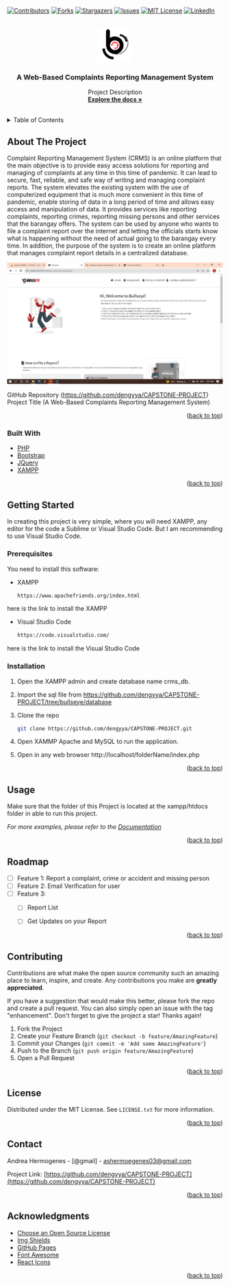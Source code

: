 <div id="top"></div>

<!-- PROJECT SHIELDS -->
<!--
*** I'm using markdown "reference style" links for readability.
*** Reference links are enclosed in brackets [ ] instead of parentheses ( ).
*** See the bottom of this document for the declaration of the reference variables
*** for contributors-url, forks-url, etc. This is an optional, concise syntax you may use.
*** https://www.markdownguide.org/basic-syntax/#reference-style-links
-->


[![Contributors][contributors-shield]][contributors-url]
[![Forks][forks-shield]][forks-url]
[![Stargazers][stars-shield]][stars-url]
[![Issues][issues-shield]][issues-url]
[![MIT License][license-shield]][license-url]
[![LinkedIn][linkedin-shield]][linkedin-url]


<!-- PROJECT LOGO -->
<br />
<div align="center">
  <a href="https://github.com/dengyya/CAPSTONE-PROJECT/tree/bullseye/admin/images">
    <img src="images/bullseye_logo.png" alt="Logo" width="80" height="80">
  </a>

<h3 align="center">A Web-Based Complaints Reporting Management System</h3>

  <p align="center">
    Project Description
    <br />
    <a href="https://github.com/dengyya/CAPSTONE-PROJECT/blob/bullseye/project_description.docx"><strong>Explore the docs »</strong></a>
    <br />
    <br />
  
  </p>
</div>



<!-- TABLE OF CONTENTS -->
<details>
  <summary>Table of Contents</summary>
  <ol>
    <li>
      <a href="#about-the-project">About The Project</a>
      <ul>
        <li><a href="#built-with">Built With</a></li>
      </ul>
    </li>
    <li>
      <a href="#getting-started">Getting Started</a>
      <ul>
        <li><a href="#prerequisites">Prerequisites</a></li>
        <li><a href="#installation">Installation</a></li>
      </ul>
    </li>
    <li><a href="#usage">Usage</a></li>
    <li><a href="#roadmap">Roadmap</a></li>
    <li><a href="#contributing">Contributing</a></li>
    <li><a href="#license">License</a></li>
    <li><a href="#contact">Contact</a></li>
    <li><a href="#acknowledgments">Acknowledgments</a></li>
  </ol>
</details>



<!-- ABOUT THE PROJECT -->
## About The Project

Complaint Reporting Management System (CRMS) is an online platform that the main objective is to provide easy access solutions for reporting and managing of complaints at any time in this time of pandemic. It can lead to secure, fast, reliable, and safe way of writing and managing complaint reports. The system elevates the existing system with the use of computerized equipment that is much more convenient in this time of pandemic, enable storing of data in a long period of time and allows easy access and manipulation of data. It provides services like reporting complaints, reporting crimes, reporting missing persons and other services that the barangay offers. The system can be used by anyone who wants to file a complaint report over the internet and letting the officials starts know what is happening without the need of actual going to the barangay every time. In addition, the purpose of the system is to create an online platform that manages complaint report details in a centralized database.


[![Product Name Screen Shot][product-screenshot]](https://github.com/dengyya/CAPSTONE-PROJECT/blob/bullseye/admin/images/dashboard_photo.png)


GitHub Repository (https://github.com/dengyya/CAPSTONE-PROJECT)
Project Title (A Web-Based Complaints Reporting Management System)

<p align="right">(<a href="#top">back to top</a>)</p>



### Built With
* [PHP](https://www.php.net/)
* [Bootstrap](https://getbootstrap.com)
* [JQuery](https://jquery.com)
* [XAMPP](https://www.apachefriends.org/index.html)

<p align="right">(<a href="#top">back to top</a>)</p>



<!-- GETTING STARTED -->
## Getting Started

In creating this project is very simple, where you will need XAMPP, any editor for the code a Sublime or Visual Studio Code. But I am recommending to use Visual Studio Code. 

### Prerequisites

You need to install this software:
* XAMPP 
  ```sh
  https://www.apachefriends.org/index.html
  ```
here is the link to install the XAMPP 

* Visual Studio Code 
  ```sh
  https://code.visualstudio.com/
  ```
here is the link to install the Visual Studio Code  

### Installation

1. Open the XAMPP admin and create database name crms_db. 
2. Import the sql file from https://github.com/dengyya/CAPSTONE-PROJECT/tree/bullseye/database 
2. Clone the repo
   ```sh
   git clone https://github.com/dengyya/CAPSTONE-PROJECT.git
   ```
3. Open XAMMP Apache and MySQL to run the application.
  
4. Open in any web browser http://localhost/folderName/index.php
   
<p align="right">(<a href="#top">back to top</a>)</p>



<!-- USAGE EXAMPLES -->
## Usage

Make sure that the folder of this Project is located at the xampp/htdocs folder in able to run this project. 

_For more examples, please refer to the [Documentation](https://github.com/dengyya/CAPSTONE-PROJECT/blob/bullseye/images/admin_side.png)_

<p align="right">(<a href="#top">back to top</a>)</p>



<!-- ROADMAP -->
## Roadmap

- [ ] Feature 1:
    Report a complaint, crime or accident and missing person 
- [ ] Feature 2:
    Email Verification for user 
- [ ] Feature 3:
    - [ ] Report List
    - [ ] Get Updates on your Report


<p align="right">(<a href="#top">back to top</a>)</p>



<!-- CONTRIBUTING -->
## Contributing

Contributions are what make the open source community such an amazing place to learn, inspire, and create. Any contributions you make are **greatly appreciated**.

If you have a suggestion that would make this better, please fork the repo and create a pull request. You can also simply open an issue with the tag "enhancement".
Don't forget to give the project a star! Thanks again!

1. Fork the Project
2. Create your Feature Branch (`git checkout -b feature/AmazingFeature`)
3. Commit your Changes (`git commit -m 'Add some AmazingFeature'`)
4. Push to the Branch (`git push origin feature/AmazingFeature`)
5. Open a Pull Request

<p align="right">(<a href="#top">back to top</a>)</p>



<!-- LICENSE -->
## License

Distributed under the MIT License. See `LICENSE.txt` for more information.

<p align="right">(<a href="#top">back to top</a>)</p>



<!-- CONTACT -->
## Contact

Andrea Hermogenes - [@gmail] - ashermoegenes03@gmail.com

Project Link: [https://github.com/dengyya/CAPSTONE-PROJECT](https://github.com/dengyya/CAPSTONE-PROJECT)

<p align="right">(<a href="#top">back to top</a>)</p>



<!-- ACKNOWLEDGMENTS -->
## Acknowledgments

* [Choose an Open Source License](https://choosealicense.com)
* [Img Shields](https://shields.io)
* [GitHub Pages](https://pages.github.com)
* [Font Awesome](https://fontawesome.com)
* [React Icons](https://react-icons.github.io/react-icons/search)

<p align="right">(<a href="#top">back to top</a>)</p>



<!-- MARKDOWN LINKS & IMAGES -->
<!-- https://www.markdownguide.org/basic-syntax/#reference-style-links -->
[contributors-shield]: https://img.shields.io/github/contributors/othneildrew/Best-README-Template.svg?style=for-the-badge
[contributors-url]: https://github.com/dengyya/CAPSTONE-PROJECT/graphs/contributors
[forks-shield]: https://img.shields.io/github/forks/othneildrew/Best-README-Template.svg?style=for-the-badge
[forks-url]: https://github.com/dengyya/CAPSTONE-PROJECT/network/members
[stars-shield]: https://img.shields.io/github/stars/othneildrew/Best-README-Template.svg?style=for-the-badge
[stars-url]: https://github.com/dengyya/CAPSTONE-PROJECT/stargazers
[issues-shield]: https://img.shields.io/github/issues/othneildrew/Best-README-Template.svg?style=for-the-badge
[issues-url]: https://github.com/dengyya/CAPSTONE-PROJECT/issues
[license-shield]: https://img.shields.io/github/license/othneildrew/Best-README-Template.svg?style=for-the-badge
[license-url]: https://github.com/dengyya/CAPSTONE-PROJECT/blob/bullseye/LICENSE
[linkedin-shield]: https://img.shields.io/badge/-LinkedIn-black.svg?style=for-the-badge&logo=linkedin&colorB=555
[linkedin-url]: https://www.linkedin.com/in/andrea-hermogenes-9a4957235/
[product-screenshot]: https://github.com/dengyya/CAPSTONE-PROJECT/blob/bullseye/admin/images/dashboard_photo.png
[Documentation]: https://github.com/dengyya/CAPSTONE-PROJECT/blob/bullseye/images/admin_side.png
